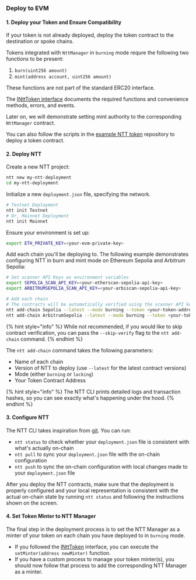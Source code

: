 ### Deploy to EVM

#### 1. Deploy your Token and Ensure Compatibility

If your token is not already deployed, deploy the token contract to the destination or spoke chains.

Tokens integrated with `NttManager` in `burning` mode requre the following two functions to be present:
1. `burn(uint256 amount)`
2. `mint(address account, uint256 amount)`

These functions are not part of the standard ERC20 interface.

The [INttToken interface](https://github.com/wormhole-foundation/example-native-token-transfers/blob/main/evm/src/interfaces/INttToken.sol) documents the required functions and convenience methods, errors, and events.

Later on, we will demonstrate setting mint authority to the corresponding `NttManager` contract.

You can also follow the scripts in the [example NTT token](https://github.com/wormhole-foundation/example-ntt-token) repository to deploy a token contract.

#### 2. Deploy NTT

Create a new NTT project:
```bash
ntt new my-ntt-deployment
cd my-ntt-deployment
```

Initialize a new `deployment.json` file, specifying the network.
```bash
# Testnet Deployment
ntt init Testnet
# Or, Mainnet Deployment
ntt init Mainnet
```

Ensure your environment is set up:
```bash
export ETH_PRIVATE_KEY=<your-evm-private-key>
```

Add each chain you'll be deploying to. The following example demonstrates configuring NTT in burn and mint mode on Ethereum Sepolia and Arbitrum Sepolia:

```bash
# Set scanner API Keys as environment variables
export SEPOLIA_SCAN_API_KEY=<your-etherscan-sepolia-api-key>
export ARBITRUMSEPOLIA_SCAN_API_KEY=<your-arbiscan-sepolia-api-key>

# Add each chain
# The contracts will be automatically verified using the scanner API keys above
ntt add-chain Sepolia --latest --mode burning --token <your-token-address>
ntt add-chain ArbitrumSepolia --latest --mode burning --token <your-token-address>
```

{% hint style="info" %}
While not recommended, if you would like to skip contract verification, you can pass the `--skip-verify` flag to the `ntt add-chain` command.
{% endhint %}

The `ntt add-chain` command takes the following parameters:
- Name of each chain
- Version of NTT to deploy (use `--latest` for the latest contract versions)
- Mode (either `burning` or `locking`)
- Your Token Contract Address

{% hint style="info" %}
The NTT CLI prints detailed logs and transaction hashes, so you can see exactly what's happening under the hood.
{% endhint %}

#### 3. Configure NTT

The NTT CLI takes inspiration from [git](https://git-scm.com/). You can run:
- `ntt status` to check whether your `deployment.json` file is consistent with what's actually on-chain
- `ntt pull` to sync your `deployment.json` file with the on-chain configuration
- `ntt push` to sync the on-chain configuration with local changes made to your `deployment.json` file

After you deploy the NTT contracts, make sure that the deployment is properly configured and your local representation is consistent with the actual on-chain state by running `ntt status` and following the instructions shown on the screen.

#### 4. Set Token Minter to NTT Manager

The final step in the deployment process is to set the NTT Manager as a minter of your token on each chain you have deployed to in `burning` mode.

- If you followed the [INttToken](https://github.com/wormhole-foundation/example-native-token-transfers/blob/main/evm/src/interfaces/INttToken.sol) interface, you can execute the `setMinter(address newMinter)` function.
- If you have a custom process to manage your token minter(s), you should now follow that process to add the corresponding NTT Manager as a minter.